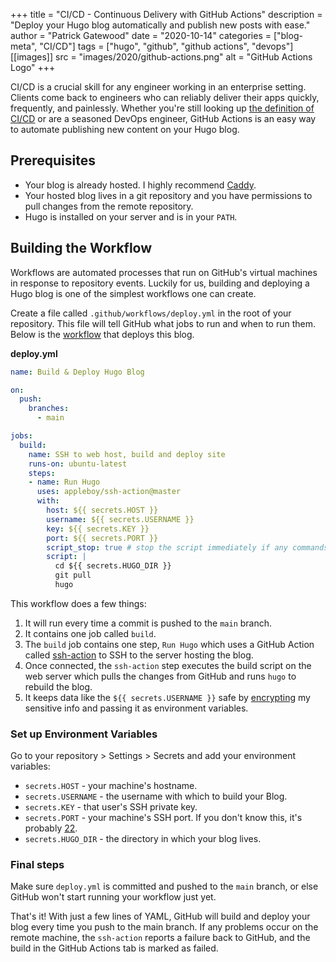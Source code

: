 +++
title = "CI/CD - Continuous Delivery with GitHub Actions"
description = "Deploy your Hugo blog automatically and publish new posts with ease."
author = "Patrick Gatewood"
date = "2020-10-14"
categories = ["blog-meta", "CI/CD"]
tags = ["hugo", "github", "github actions", "devops"]
[[images]]
  src = "images/2020/github-actions.png"
  alt = "GitHub Actions Logo"
+++

CI/CD is a crucial skill for any engineer working in an enterprise setting. Clients come back to engineers who can reliably deliver their apps quickly, frequently, and painlessly.
Whether you're still looking up [the definition of CI/CD](https://www.redhat.com/en/topics/devops/what-is-ci-cd) or are a seasoned DevOps engineer,
GitHub Actions is an easy way to automate publishing new content on your Hugo blog.

## Prerequisites
- Your blog is already hosted. I highly recommend [Caddy](https://caddyserver.com).
- Your hosted blog lives in a git repository and you have permissions to pull changes from the remote repository.
- Hugo is installed on your server and is in your `PATH`.

## Building the Workflow
Workflows are automated processes that run on GitHub's virtual machines in response to repository events.
Luckily for us, building and deploying a Hugo blog is one of the simplest workflows one can create.

Create a file called `.github/workflows/deploy.yml` in the root of your repository. This file will tell GitHub what jobs to run and when to run them.
Below is the [workflow](https://github.com/pg8wood/website/blob/master/.github/workflows/deploy.yml) that deploys this blog.

**deploy.yml**
```yaml
name: Build & Deploy Hugo Blog

on:
  push:
    branches:
      - main

jobs:
  build:
    name: SSH to web host, build and deploy site
    runs-on: ubuntu-latest
    steps:
    - name: Run Hugo
      uses: appleboy/ssh-action@master
      with:
        host: ${{ secrets.HOST }}
        username: ${{ secrets.USERNAME }}
        key: ${{ secrets.KEY }}
        port: ${{ secrets.PORT }}
        script_stop: true # stop the script immediately if any commands fail
        script: |
          cd ${{ secrets.HUGO_DIR }}
          git pull
          hugo
```

This workflow does a few things:
1. It will run every time a commit is pushed to the `main` branch.
2. It contains one job called `build`.
3. The `build` job contains one step, `Run Hugo` which uses a GitHub Action called [ssh-action](https://github.com/appleboy/ssh-action) to SSH to the server hosting the blog.
4. Once connected, the `ssh-action` step executes the build script on the web server which pulls the changes from GitHub and runs `hugo` to rebuild the blog.
5. It keeps data like the `${{ secrets.USERNAME }}` safe by [encrypting](https://docs.github.com/en/free-pro-team@latest/actions/reference/encrypted-secrets) my sensitive info and passing it as environment variables.

### Set up Environment Variables
Go to your repository > Settings > Secrets and add your environment variables:
- `secrets.HOST` - your machine's hostname.
- `secrets.USERNAME` - the username with which to build your Blog.
- `secrets.KEY` - that user's SSH private key.
- `secrets.PORT` - your machine's SSH port. If you don't know this, it's probably [22](https://www.ssh.com/ssh/port0).
- `secrets.HUGO_DIR` - the directory in which your blog lives.

### Final steps
Make sure `deploy.yml` is committed and pushed to the `main` branch, or else GitHub won't start running your workflow just yet.

That's it! With just a few lines of YAML, GitHub will build and deploy your blog every time you push to the main branch.
If any problems occur on the remote machine, the `ssh-action` reports a failure back to GitHub, and the build in the GitHub Actions tab is marked as failed.

